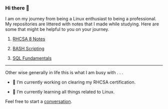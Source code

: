 ### Hi there 👋

I am on my journey from being a Linux enthusiast to being a professional. My repositories are littered with notes that I made while studying. Here are some that might be helpful to you on your journey.

1. [RHCSA 8 Notes](https://github.com/doctypehuman/rhcsa2021)

2. [BASH Scripting](https://github.com/doctypehuman/bash)

3. [SQL Fundamentals](https://github.com/doctypehuman/sql)

---
Other wise generally in life this is what I am busy with . . .

- 🔭 I’m currently working on clearing my RHCSA certification.

- 🌱 I’m currently learning all things related to Linux.

Feel free to start a [conversation](https://github.com/doctypehuman/doctypehuman/discussions).
<!--
**doctypehuman/doctypehuman** is a ✨ _special_ ✨ repository because its `README.md` (this file) appears on your GitHub profile.

Here are some ideas to get you started:

- 🔭 I’m currently working on ...
- 🌱 I’m currently learning ...
- 👯 I’m looking to collaborate on ...
- 🤔 I’m looking for help with ...
- 💬 Ask me about ...
- 📫 How to reach me: ...
- 😄 Pronouns: ...
- ⚡ Fun fact: ...
-->
